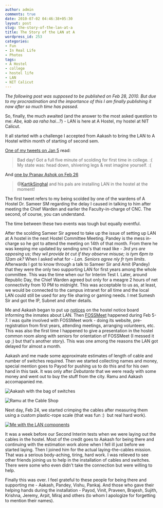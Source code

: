 ```yaml
---
author: admin
comments: true
date: 2010-07-02 04:46:38+05:30
layout: post
slug: the-story-of-the-lan-at-a
title: The Story of the LAN at A
wordpress_id: 253
categories:
- Fun
- In Real Life
- Photos
tags:
- A Hostel
- college
- hostel life
- LAN
- NIT Calicut
---
```


_The following post was supposed to be published on Feb 28, 2010. But due to my procrastination and the importance of this I am finally publishing it now after so much time has passed._

So, finally, the much awaited (and the answer to the most asked question to me: _Abe, kab aa raha hai...?_) - LAN is here at A Hostel, my hostel at NIT Calicut.

It all started with a challenge I accepted from Aakash to bring the LAN to A Hostel within month of starting of second sem.

[One of my tweets on Jan 5](https://twitter.com/k4rtik/status/7406464108) read:


> Bad day! Got a full five minute of scolding for first time in college. :( My state was: head down, shivering legs & rest imagine yourself. :(


And [one by Pranav Ashok on Feb 26](http://twitter.com/pranavashok/statuses/9638564431)


> @[KartikSinghal](http://twitter.com/k4rtik) and his pals are installing LAN in the hostel at the moment!


The first tweet refers to my being scolded by one of the wardens of A Hostel Dr. Sameer SM regarding the delay I caused in talking to him after meeting the Chief Warden and earlier the Faculty-in-charge of CNC. The second, of course, you can understand.

The time between these two events was tough but equally eventful.

After the scolding Sameer Sir agreed to take up the issue of setting up LAN at A hostel in the next Hostel Committee Meeting. Pandey is the mess in-charge so he got to attend the meeting on 14th of that month. From there he was keeping me updated by sending sms's that read like - _3rd yrs are opposing us; they wil provide bt cut if they observe misuse; is tym 6pm to 12am ok?_ When I asked what for - _Lan. Seniors agree nly fr tym limits_. Afterwards I got to know through a talk to Sameer Sir and Amit (Pandey) that they were the only two supporting LAN for first years among the whole committee. This was the time when our for Interim Test I. Later, around Republic Day, the Chief Warden agreed but only for a meagre 2 hours of net connectivity from 10 PM to midnight. This was acceptable to us as, at least, we would be connected to the campus intranet for all time and the local LAN could still be used for any file sharing or gaming needs. I met Sumesh Sir and got the IP, Subnet and other details.

Me and Aakash began to put up [notices](http://techglider.in/kartik/blog/wp-content/uploads/2010/07/lan.zip) on the hostel notice board informing the inmates about LAN. Then [FOSSMeet](http://fossmeet.in) happened during Feb 5-7. I was quite involved with FOSSMeet work - doing its website, pre-registration from first years, attending meetings, arranging volunteers, etc. This was also the first time I happened to give a presentation in the hostel common room along with seniors for orientation of FOSSMeet (I messed it up ;) but that's another story). This was one among the reasons the LAN got delayed for almost a month.

Aakash and me made some approximate estimates of length of cable and number of switches required. Then we started collecting names and money, special mention goes to Payod for pushing us to do this and for his own hand in this task. It was only after _Debutante_ that we were ready with some money and went out to buy the stuff from the city. Ramu and Aakash accomapanied me.


![Aakash with the bag of switches](http://techglider.in/kartik/blog/wp-content/uploads/2010/07/201002233275.jpg)
	


![Ramu at the Cable Shop](http://techglider.in/kartik/blog/wp-content/uploads/2010/07/201002233276.jpg)
	

Next day, Feb 24, we started crimping the cables after measuring them using a custom plastic-rope scale (that was fun :)  but real hard work).


[![Me with the LAN components](http://techglider.in/kartik/blog/wp-content/uploads/2010/07/201002243289.jpg)](http://techglider.in/kartik/blog/wp-content/uploads/2010/07/201002243289.jpg)
	

It was a week before our Second Interim tests when we were laying out the cables in the hostel. Most of the credit goes to Aakash for being there and continuing with the estimation work alone when I fell ill just before we started laying. Then I joined him for the actual laying-the-cables mission. That was a serious body-aching, tiring, hard work. I was relieved to see other friends joining us to help in the installation of cables and switches. There were some who even didn't take the connection but were willing to help.

Finally this was over. I feel grateful to these people for being there and supporting me - Aakash, Pandey, Vishu, Pankaj. And those who gave their helping hands during the installation - Payod, Vinit, Praveen, Brajesh, Sujith, Krishna, Jeremy, Arpit, Miraj and others (to whom I apologize for forgetting to mention their names).
